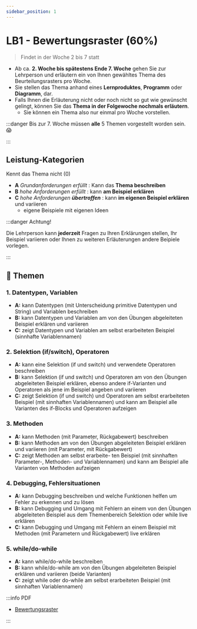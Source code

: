 ```yaml
---
sidebar_position: 1
---
```


# LB1 - Bewertungsraster (60%)

> Findet in der Woche 2 bis 7 statt

- Ab ca. **2. Woche bis spätestens Ende 7. Woche** gehen Sie zur Lehrperson und
  erläutern ein von Ihnen gewähltes Thema des Beurteilungsrasters pro Woche.
- Sie stellen das Thema anhand eines **Lernproduktes**, **Programm** oder
  **Diagramm**, dar.
- Falls Ihnen die Erläuterung nicht oder noch nicht so gut wie gewünscht
  gelingt, können Sie das **Thema in der Folgewoche nochmals erläutern**.
  - Sie können ein Thema also nur einmal pro Woche vorstellen.

:::danger Bis zur 7. Woche müssen **alle** 5 Themen vorgestellt worden sein.
:scream:

:::

## Leistung-Kategorien

Kennt das Thema nicht (0)

- **A** _Grundanforderungen erfüllt_ : Kann das **Thema beschreiben**
- **B** _hohe Anforderungen erfüllt_ : kann **am Beispiel erklären**
- **C** _hohe Anforderungen **übertroffen**_ : kann **im eigenen Beispiel
  erklären** und variieren
  - eigene Beispiele mit eigenen Ideen

:::danger Achtung!

Die Lehrperson kann **jederzeit** Fragen zu Ihren Erklärungen stellen, Ihr
Beispiel variieren oder Ihnen zu weiteren Erläuterungen andere Beipiele
vorlegen.

:::

## :open_book: Themen

### 1. Datentypen, Variablen

- **A:** kann Datentypen (mit Unterscheidung primitive Datentypen und String)
  und Variablen beschreiben
- **B:** kann Datentypen und Variablen am von den Übungen abgeleiteten Beispiel
  erklären und variieren
- **C:** zeigt Datentypen und Variablen am selbst erarbeiteten Beispiel
  (sinnhafte Variablennamen)

### 2. Selektion (if/switch), Operatoren

- **A:** kann eine Selektion (if und switch) und verwendete Operatoren
  beschreiben
- **B:** kann Selektion (if und switch) und Operatoren am von den Übungen
  abgeleiteten Beispiel erklären, ebenso andere if-Varianten und Operatoren als
  jene im Beispiel angeben und variieren
- **C:** zeigt Selektion (if und switch) und Operatoren am selbst erarbeiteten
  Beispiel (mit sinnhaften Variablennamen) und kann am Beispiel alle Varianten
  des if-Blocks und Operatoren aufzeigen

### 3. Methoden

- **A:** kann Methoden (mit Parameter, Rückgabewert) beschreiben
- **B:** kann Methoden am von den Übungen abgeleiteten Beispiel erklären und
  variieren (mit Parameter, mit Rückgabewert)
- **C:** zeigt Methoden am selbst erarbeite- ten Beispiel (mit sinnhaften
  Parameter-, Methoden- und Variablennamen) und kann am Beispiel alle Varianten
  von Methoden aufzeigen

### 4. Debugging, Fehlersituationen

- **A:** kann Debugging beschreiben und welche Funktionen helfen um Fehler zu
  erkennen und zu lösen
- **B:** kann Debugging und Umgang mit Fehlern an einem von den Übungen
  abgeleiteten Beispiel aus dem Themenbereich Selektion oder while live erklären
- **C:** kann Debugging und Umgang mit Fehlern an einem Beispiel mit Methoden
  (mit Parametern und Rückgabewert) live erklären

### 5. while/do-while

- **A:** kann while/do-while beschreiben
- **B:** kann while/do-while am von den Übungen abgeleiteten Beispiel erklären
  und variieren (beide Varianten)
- **C:** zeigt while oder do-while am selbst erarbeiteten Beispiel (mit
  sinnhaften Variablennamen)

:::info PDF

- [Bewertungsraster](https://drive.google.com/file/d/1Gqj4Zclq49fWzbZ7sfvtlDHtqrPprqHw/view)

:::
